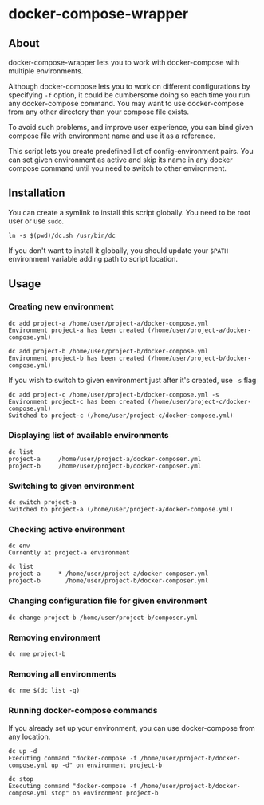 # docker-compose-wrapper

## About

docker-compose-wrapper lets you to work with docker-compose with multiple environments.

Although docker-compose lets you to work on different configurations by specifying ```-f``` option, it could be cumbersome doing so each time you run any docker-compose command. You may want to use docker-compose from any other directory than your compose file exists.

To avoid such problems, and improve user experience, you can bind given compose file with environment name and use it as a reference.

This script lets you create predefined list of config-environment pairs. You can set given environment as active and skip its name in any docker compose command until you need to switch to other environment.

## Installation

You can create a symlink to install this script globally. You need to be root user or use ```sudo```.

```ln -s $(pwd)/dc.sh /usr/bin/dc```

If you don't want to install it globally, you should update your ```$PATH``` environment variable adding path to script location.

## Usage

### Creating new environment

```
dc add project-a /home/user/project-a/docker-compose.yml
Environment project-a has been created (/home/user/project-a/docker-compose.yml)
```

```
dc add project-b /home/user/project-b/docker-compose.yml
Environment project-b has been created (/home/user/project-b/docker-compose.yml)
```

If you wish to switch to given environment just after it's created, use ```-s``` flag

```
dc add project-c /home/user/project-b/docker-compose.yml -s
Environment project-c has been created (/home/user/project-c/docker-compose.yml)
Switched to project-c (/home/user/project-c/docker-compose.yml)
```

### Displaying list of available environments

```
dc list
project-a     /home/user/project-a/docker-composer.yml
project-b     /home/user/project-b/docker-composer.yml
```

### Switching to given environment

```
dc switch project-a
Switched to project-a (/home/user/project-a/docker-compose.yml)
```

### Checking active environment

```
dc env
Currently at project-a environment
```

```
dc list
project-a     *	/home/user/project-a/docker-composer.yml
project-b     	/home/user/project-b/docker-composer.yml
```

### Changing configuration file for given environment

```
dc change project-b /home/user/project-b/composer.yml
```

### Removing environment

```
dc rme project-b
```

### Removing all environments

```
dc rme $(dc list -q)
```

### Running docker-compose commands

If you already set up your environment, you can use docker-compose from any location.

```
dc up -d
Executing command "docker-compose -f /home/user/project-b/docker-compose.yml up -d" on environment project-b
```

```
dc stop
Executing command "docker-compose -f /home/user/project-b/docker-compose.yml stop" on environment project-b
```
